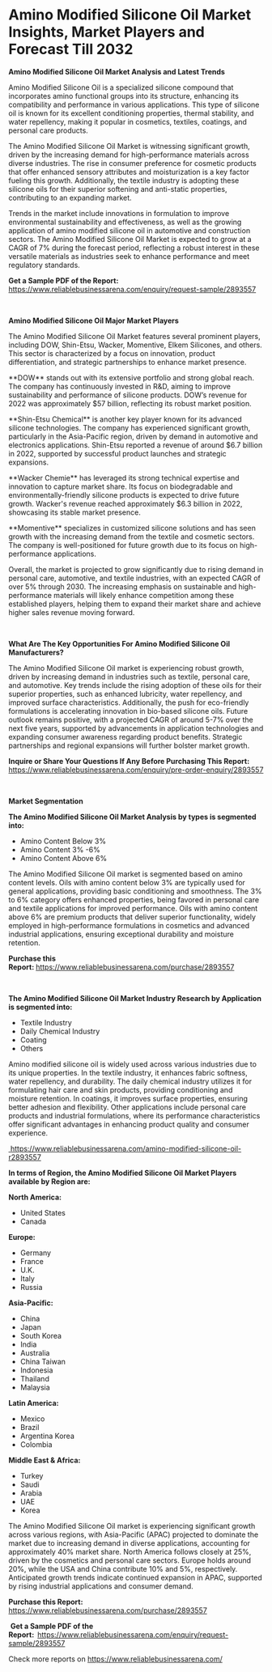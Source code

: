 <p><h1>Amino Modified Silicone Oil Market Insights, Market Players and Forecast Till 2032</h1></p><p><strong>Amino Modified Silicone Oil Market Analysis and Latest Trends</strong></p>
<p><p>Amino Modified Silicone Oil is a specialized silicone compound that incorporates amino functional groups into its structure, enhancing its compatibility and performance in various applications. This type of silicone oil is known for its excellent conditioning properties, thermal stability, and water repellency, making it popular in cosmetics, textiles, coatings, and personal care products.</p><p>The Amino Modified Silicone Oil Market is witnessing significant growth, driven by the increasing demand for high-performance materials across diverse industries. The rise in consumer preference for cosmetic products that offer enhanced sensory attributes and moisturization is a key factor fueling this growth. Additionally, the textile industry is adopting these silicone oils for their superior softening and anti-static properties, contributing to an expanding market.</p><p>Trends in the market include innovations in formulation to improve environmental sustainability and effectiveness, as well as the growing application of amino modified silicone oil in automotive and construction sectors. The Amino Modified Silicone Oil Market is expected to grow at a CAGR of 7% during the forecast period, reflecting a robust interest in these versatile materials as industries seek to enhance performance and meet regulatory standards.</p></p>
<p><strong>Get a Sample PDF of the Report:&nbsp;</strong> <a href="https://www.reliablebusinessarena.com/enquiry/request-sample/2893557?utm_campaign=3181&utm_medium=2&utm_source=Github&utm_content=ia&utm_term=15032025&utm_id=amino-modified-silicone-oil">https://www.reliablebusinessarena.com/enquiry/request-sample/2893557</a></p>
<p>&nbsp;</p>
<p><strong>Amino Modified Silicone Oil Major Market Players</strong></p>
<p><p>The Amino Modified Silicone Oil Market features several prominent players, including DOW, Shin-Etsu, Wacker, Momentive, Elkem Silicones, and others. This sector is characterized by a focus on innovation, product differentiation, and strategic partnerships to enhance market presence.</p><p>**DOW** stands out with its extensive portfolio and strong global reach. The company has continuously invested in R&D, aiming to improve sustainability and performance of silicone products. DOW’s revenue for 2022 was approximately $57 billion, reflecting its robust market position.</p><p>**Shin-Etsu Chemical** is another key player known for its advanced silicone technologies. The company has experienced significant growth, particularly in the Asia-Pacific region, driven by demand in automotive and electronics applications. Shin-Etsu reported a revenue of around $6.7 billion in 2022, supported by successful product launches and strategic expansions.</p><p>**Wacker Chemie** has leveraged its strong technical expertise and innovation to capture market share. Its focus on biodegradable and environmentally-friendly silicone products is expected to drive future growth. Wacker's revenue reached approximately $6.3 billion in 2022, showcasing its stable market presence.</p><p>**Momentive** specializes in customized silicone solutions and has seen growth with the increasing demand from the textile and cosmetic sectors. The company is well-positioned for future growth due to its focus on high-performance applications. </p><p>Overall, the market is projected to grow significantly due to rising demand in personal care, automotive, and textile industries, with an expected CAGR of over 5% through 2030. The increasing emphasis on sustainable and high-performance materials will likely enhance competition among these established players, helping them to expand their market share and achieve higher sales revenue moving forward.</p></p>
<p>&nbsp;</p>
<p><strong>What Are The Key Opportunities For Amino Modified Silicone Oil Manufacturers?</strong></p>
<p><p>The Amino Modified Silicone Oil market is experiencing robust growth, driven by increasing demand in industries such as textile, personal care, and automotive. Key trends include the rising adoption of these oils for their superior properties, such as enhanced lubricity, water repellency, and improved surface characteristics. Additionally, the push for eco-friendly formulations is accelerating innovation in bio-based silicone oils. Future outlook remains positive, with a projected CAGR of around 5-7% over the next five years, supported by advancements in application technologies and expanding consumer awareness regarding product benefits. Strategic partnerships and regional expansions will further bolster market growth.</p></p>
<p><strong>Inquire or Share Your Questions If Any Before Purchasing This Report:</strong> <a href="https://www.reliablebusinessarena.com/enquiry/pre-order-enquiry/2893557?utm_campaign=3181&utm_medium=2&utm_source=Github&utm_content=ia&utm_term=15032025&utm_id=amino-modified-silicone-oil">https://www.reliablebusinessarena.com/enquiry/pre-order-enquiry/2893557</a></p>
<p>&nbsp;</p>
<p><strong>Market Segmentation</strong></p>
<p><strong>The Amino Modified Silicone Oil Market Analysis by types is segmented into:</strong></p>
<p><ul><li>Amino Content Below 3%</li><li>Amino Content 3% -6%</li><li>Amino Content Above 6%</li></ul></p>
<p><p>The Amino Modified Silicone Oil market is segmented based on amino content levels. Oils with amino content below 3% are typically used for general applications, providing basic conditioning and smoothness. The 3% to 6% category offers enhanced properties, being favored in personal care and textile applications for improved performance. Oils with amino content above 6% are premium products that deliver superior functionality, widely employed in high-performance formulations in cosmetics and advanced industrial applications, ensuring exceptional durability and moisture retention.</p></p>
<p><strong>Purchase this Report:&nbsp;</strong><a href="https://www.reliablebusinessarena.com/purchase/2893557?utm_campaign=3181&utm_medium=2&utm_source=Github&utm_content=ia&utm_term=15032025&utm_id=amino-modified-silicone-oil">https://www.reliablebusinessarena.com/purchase/2893557</a></p>
<p>&nbsp;</p>
<p><strong>The Amino Modified Silicone Oil Market Industry Research by Application is segmented into:</strong></p>
<p><ul><li>Textile Industry</li><li>Daily Chemical Industry</li><li>Coating</li><li>Others</li></ul></p>
<p><p>Amino modified silicone oil is widely used across various industries due to its unique properties. In the textile industry, it enhances fabric softness, water repellency, and durability. The daily chemical industry utilizes it for formulating hair care and skin products, providing conditioning and moisture retention. In coatings, it improves surface properties, ensuring better adhesion and flexibility. Other applications include personal care products and industrial formulations, where its performance characteristics offer significant advantages in enhancing product quality and consumer experience.</p></p>
<p><a href="https://www.reliablebusinessarena.com/amino-modified-silicone-oil-r2893557?utm_campaign=3181&utm_medium=2&utm_source=Github&utm_content=ia&utm_term=15032025&utm_id=amino-modified-silicone-oil">&nbsp;https://www.reliablebusinessarena.com/amino-modified-silicone-oil-r2893557</a></p>
<p><strong>In terms of Region, the Amino Modified Silicone Oil Market Players available by Region are:</strong></p>
<p>
    <p> <strong> North America: </strong>
        <ul>
            <li>United States</li>
            <li>Canada</li>
        </ul>
        </p> 
    <p> <strong> Europe: </strong>
        <ul>
            <li>Germany</li>
            <li>France</li>
            <li>U.K.</li>
            <li>Italy</li>
            <li>Russia</li>
        </ul>
        </p> 
    <p> <strong> Asia-Pacific: </strong>
        <ul>
            <li>China</li>
            <li>Japan</li>
            <li>South Korea</li>
            <li>India</li>
            <li>Australia</li>
            <li>China Taiwan</li>
            <li>Indonesia</li>
            <li>Thailand</li>
            <li>Malaysia</li>
        </ul>
        </p> 
    <p> <strong> Latin America: </strong>
        <ul>
            <li>Mexico</li>
            <li>Brazil</li>
            <li>Argentina Korea</li>
            <li>Colombia</li>
        </ul>
        </p> 
    <p> <strong> Middle East & Africa: </strong>
        <ul>
            <li>Turkey</li>
            <li>Saudi</li>
            <li>Arabia</li>
            <li>UAE</li>
            <li>Korea</li>
        </ul>
    </p>
    </p>
<p><p>The Amino Modified Silicone Oil market is experiencing significant growth across various regions, with Asia-Pacific (APAC) projected to dominate the market due to increasing demand in diverse applications, accounting for approximately 40% market share. North America follows closely at 25%, driven by the cosmetics and personal care sectors. Europe holds around 20%, while the USA and China contribute 10% and 5%, respectively. Anticipated growth trends indicate continued expansion in APAC, supported by rising industrial applications and consumer demand.</p></p>
<p><strong>Purchase this Report: </strong><a href="https://www.reliablebusinessarena.com/purchase/2893557?utm_campaign=3181&utm_medium=2&utm_source=Github&utm_content=ia&utm_term=15032025&utm_id=amino-modified-silicone-oil">https://www.reliablebusinessarena.com/purchase/2893557</a></p>
<p>&nbsp;<strong>Get a Sample PDF of the Report:&nbsp;&nbsp;</strong><a href="https://www.reliablebusinessarena.com/enquiry/request-sample/2893557?utm_campaign=3181&utm_medium=2&utm_source=Github&utm_content=ia&utm_term=15032025&utm_id=amino-modified-silicone-oil">https://www.reliablebusinessarena.com/enquiry/request-sample/2893557</a></p>
<p><strong></strong></p>
<p>Check more reports on <a href="https://www.reliablebusinessarena.com/?utm_campaign=3181&utm_medium=2&utm_source=Github&utm_content=ia&utm_term=15032025&utm_id=amino-modified-silicone-oil">https://www.reliablebusinessarena.com/</a></p>